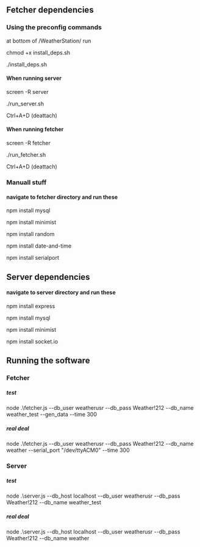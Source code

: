 
## Fetcher dependencies
### Using the preconfig commands
at bottom of /WeatherStation/ run

chmod +x install_deps.sh

./install_deps.sh

#### When running server
screen -R server

./run_server.sh

Ctrl+A+D (deattach)
#### When running fetcher
screen -R fetcher

./run_fetcher.sh

Ctrl+A+D (deattach)

### Manuall stuff
#### navigate to fetcher directory and run these

npm install mysql

npm install minimist

npm install random

npm install date-and-time

npm install serialport

## Server dependencies

#### navigate to server directory and run these

npm install express

npm install mysql

npm install minimist

npm install socket.<nolink>io

## Running the software

### Fetcher

##### test
node .\fetcher.js  --db_user weatherusr --db_pass Weather!212 --db_name weather_test --gen_data --time 300
##### real deal
node .\fetcher.js  --db_user weatherusr --db_pass Weather!212 --db_name weather --serial_port "/dev/ttyACM0" --time 300

### Server
##### test
node .\server.js --db_host localhost --db_user weatherusr --db_pass Weather!212 --db_name weather_test
##### real deal
node .\server.js --db_host localhost --db_user weatherusr --db_pass Weather!212 --db_name weather
